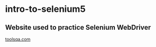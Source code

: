 # intro-to-selenium5

## Website used to practice Selenium WebDriver
[toolsqa.com](https://www.toolsqa.com/automation-practice-form/)
